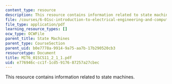 ```yaml
---
content_type: resource
description: This resource contains information related to state machines.
file: /courses/6-01sc-introduction-to-electrical-engineering-and-computer-science-i-spring-2011/e776946ccc1f1cd5917687257a27cbec_MIT6_01SCS11_2_1_1.pdf
file_type: application/pdf
learning_resource_types: []
ocw_type: OCWFile
parent_title: State Machines
parent_type: CourseSection
parent_uid: b0e7778a-9914-9a75-aa7b-17b290520cb3
resourcetype: Document
title: MIT6_01SCS11_2_1_1.pdf
uid: e776946c-cc1f-1cd5-9176-87257a27cbec
---
```

This resource contains information related to state machines.